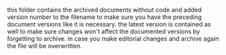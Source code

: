 this folder contains the archived documents without code and added version number to the filename to make sure you have the preceding document versions like it is necessary. the latest version is contained as well to make sure changes won't affect the documented versions by forgetting to archive. in case you make editorial changes and archive again the file will be overwritten.